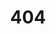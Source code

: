 ---
layout: default
title: 404
description: 

section_title: Upsa daesy!
section_subtitle: The page is lost or forgotten.
section_lead: It's sad, but there are a lot of other things to discover up ahead!
---
